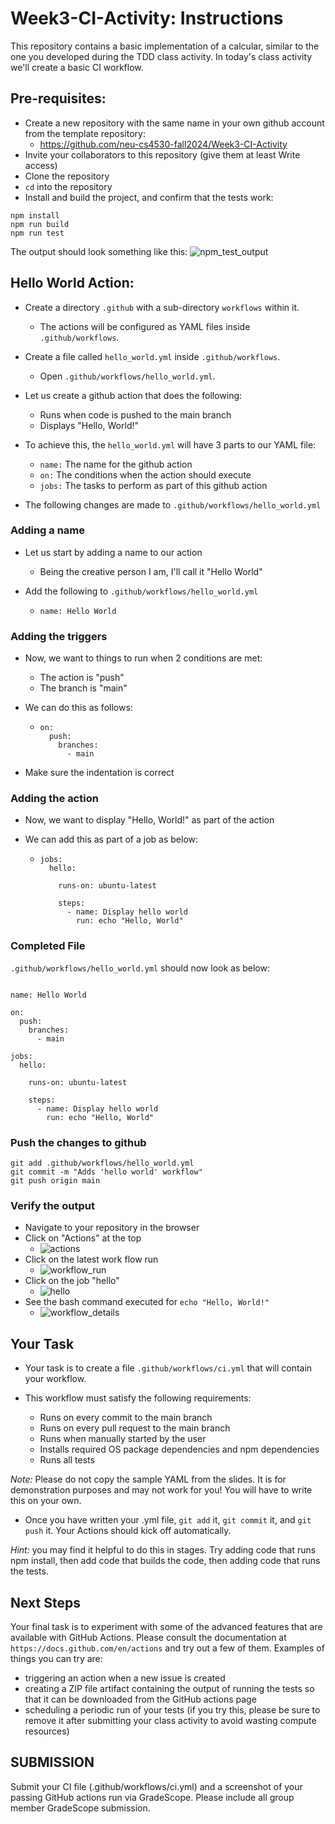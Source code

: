 # Week3-CI-Activity: Instructions

This repository contains a basic implementation of a calcular, similar to the one you developed during the TDD class activity.
In today's class activity we'll create a basic CI workflow.

## Pre-requisites:

- Create a new repository with the same name in your own github account from the template repository:
  - https://github.com/neu-cs4530-fall2024/Week3-CI-Activity
- Invite your collaborators to this repository (give them at least Write access)
- Clone the repository
- `cd` into the repository
- Install and build the project, and confirm that the tests work:
```
npm install
npm run build
npm run test
```

The output should look something like this:
![npm_test_output](./assets/npm_test.jpg)

## Hello World Action:

- Create a directory `.github` with a sub-directory `workflows` within it.
   - The actions will be configured as YAML files inside `.github/workflows`.

- Create a file called `hello_world.yml` inside `.github/workflows`.
  - Open `.github/workflows/hello_world.yml`.
  
- Let us create a github action that does the following:
  - Runs when code is pushed to the main branch
  - Displays "Hello, World!"

- To achieve this, the `hello_world.yml` will have 3 parts to our YAML file:
  - `name:` The name for the github action 
  - `on:` The conditions when the action should execute
  - `jobs:` The tasks to perform as part of this github action

- The following changes are made to `.github/workflows/hello_world.yml`

### Adding a name

- Let us start by adding a name to our action
  - Being the creative person I am, I'll call it "Hello World"

- Add the following to `.github/workflows/hello_world.yml`
  - ```
    name: Hello World
    ```

### Adding the triggers

- Now, we want to things to run when 2 conditions are met:
  - The action is "push"
  - The branch is "main"

- We can do this as follows:
  - ```
    on:
      push:
        branches:
          - main
    ```

- Make sure the indentation is correct

### Adding the action

- Now, we want to display "Hello, World!" as part of the action

- We can add this as part of a job as below:
  - ```
    jobs:
      hello:

        runs-on: ubuntu-latest

        steps:
          - name: Display hello world
            run: echo "Hello, World"
    ```

### Completed File

`.github/workflows/hello_world.yml` should now look as below:

```

name: Hello World

on:
  push:
    branches:
      - main

jobs:
  hello:

    runs-on: ubuntu-latest

    steps:
      - name: Display hello world
        run: echo "Hello, World"

```

### Push the changes to github

```
git add .github/workflows/hello_world.yml
git commit -m "Adds 'hello world' workflow"
git push origin main
```

### Verify the output

- Navigate to your repository in the browser
- Click on "Actions" at the top
  - ![actions](./assets/actions.jpg)
- Click on the latest work flow run
  - ![workflow_run](./assets/workflow.jpg)
- Click on the job "hello"
  - ![hello](./assets//hello.jpg)
- See the bash command executed for `echo "Hello, World!"`
  - ![workflow_details](./assets/workflow_details.jpg)

## Your Task

- Your task is to create a file `.github/workflows/ci.yml` that will contain your workflow. 

- This workflow must satisfy the following requirements:
  - Runs on every commit to the main branch
  - Runs on every pull request to the main branch
  - Runs when manually started by the user
  - Installs required OS package dependencies and npm dependencies
  - Runs all tests

*Note:* Please do not copy the sample YAML from the slides. It is for demonstration purposes and may not work for you! 
You will have to write this on your own.

- Once you have written your .yml file, `git add` it, `git commit` it, and `git push` it. Your Actions should kick off automatically.

*Hint:* you may find it helpful to do this in stages. 
Try adding code that runs npm install, then add code that builds the code, then adding code that runs the tests.

## Next Steps
Your final task is to experiment with some of the advanced features that are available with GitHub Actions. 
Please consult the documentation at `https://docs.github.com/en/actions` and try out a few of them. 
Examples of things you can try are:
- triggering an action when a new issue is created
- creating a ZIP file artifact containing the output of running the tests so that it can be downloaded from the GitHub actions page
- scheduling a periodic run of your tests (if you try this, please be sure to remove it after submitting your class activity to avoid wasting compute resources)

## SUBMISSION
Submit your CI file (.github/workflows/ci.yml) and a screenshot of your passing GitHub actions run via GradeScope. 
Please include all group member GradeScope submission.
